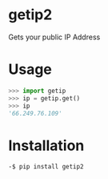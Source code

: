 # getip2

Gets your public IP Address


# Usage

``` Python
>>> import getip
>>> ip = getip.get()
>>> ip
'66.249.76.109'
```


# Installation

```
-$ pip install getip2
```
